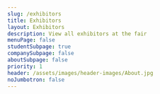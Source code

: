 ```yaml
---
slug: /exhibitors
title: Exhibitors
layout: Exhibitors
description: View all exhibitors at the fair
menuPage: false
studentSubpage: true
companySubpage: false
aboutSubpage: false
priority: 1
header: /assets/images/header-images/About.jpg
noJumbotron: false
---
```

